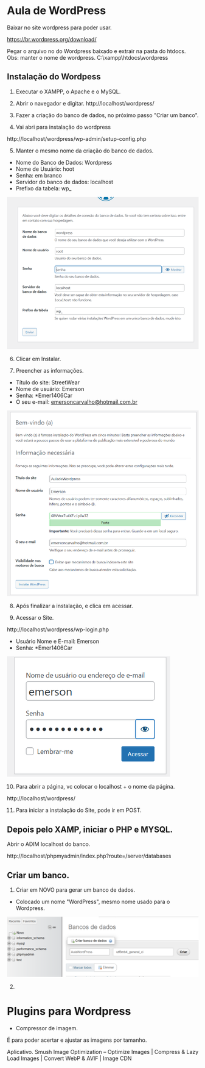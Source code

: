 # Aula de WordPress

Baixar no site wordpress para poder usar.

https://br.wordpress.org/download/

Pegar o arquivo no do Wordpress baixado e extrair na pasta do htdocs.
Obs: manter o nome de wordpress.
C:\xampp\htdocs\wordpress

## Instalação do Wordpess

01. Executar o XAMPP, o Apache e o MySQL.

02. Abrir o navegador e digitar.
http://localhost/wordpress/

03. Fazer a criação do banco de dados, no próximo passo "Criar um banco".

04. Vai abri para instalação do wordpress

http://localhost/wordpress/wp-admin/setup-config.php

05. Manter o mesmo nome da criação do banco de dados.
- Nome do Banco de Dados: Wordpress
- Nome de Usuário: hoot
- Senha: em branco
- Servidor do banco de dados: localhost
- Prefixo da tabela: wp_

![alt text](wordpressInstalacao.png)

06. Clicar em Instalar.

07. Preencher as informações.
- Título do site: StreetWear
- Nome de usuário: Emerson
- Senha: *Emer1406Car
- O seu e-mail: emersoncarvalho@hotmail.com.br

![alt text](wordpressInstalacao1.png)

08. Após finalizar a instalação, e clica em acessar.

09. Acessar o Site.

http://localhost/wordpress/wp-login.php

- Usuário Nome e E-mail: Emerson
- Senha: *Emer1406Car

![alt text](Acesso.png)

10. Para abrir a página, vc colocar o localhost + o nome da página.

http://localhost/wordpress/

11. Para iniciar a instalação do Site, pode ir em POST.


## Depois pelo XAMP, iniciar o PHP e MYSQL.

Abrir o ADIM localhost do banco.

http://localhost/phpmyadmin/index.php?route=/server/databases

## Criar um banco.

01. Criar em NOVO para gerar um banco de dados. 
- Colocado um nome "WordPress", mesmo nome usado para o Wordpress.

![alt text](bancoDados.png)

02. 



# Plugins para Wordpress

- Compressor de imagem.

É para poder acertar e ajustar as imagens por tamanho.

Aplicativo.
Smush Image Optimization – Optimize Images | Compress & Lazy Load Images | Convert WebP & AVIF | Image CDN